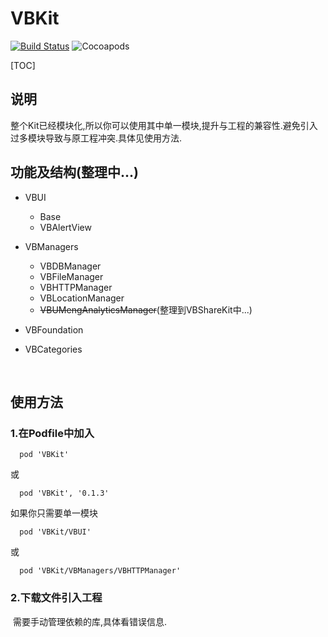 # VBKit

[![Build Status][image-1]][1] ![Cocoapods][image-2]

[1]:	https://travis-ci.org/VisionBao/VBKit

[image-1]:	https://travis-ci.org/VisionBao/VBKit.svg?branch=master
[image-2]:	https://img.shields.io/badge/cocoapods-v0.1.3-blue.svg

[TOC]

## 说明

​	整个Kit已经模块化,所以你可以使用其中单一模块,提升与工程的兼容性.避免引入过多模块导致与原工程冲突.具体见使用方法.

## 功能及结构(整理中...)

- VBUI
  - Base		
  - VBAlertView
- VBManagers
  - VBDBManager
  - VBFileManager
  - VBHTTPManager
  - VBLocationManager
  - ~~VBUMengAnalyticsManager~~(整理到VBShareKit中...)
- VBFoundation


- VBCategories

   ​


## 使用方法

### 1.在Podfile中加入 
```
  pod 'VBKit'
```
或
```
  pod 'VBKit', '0.1.3'
```

如果你只需要单一模块

```
  pod 'VBKit/VBUI'
```

或

```
  pod 'VBKit/VBManagers/VBHTTPManager'
```

### 2.下载文件引入工程

​	需要手动管理依赖的库,具体看错误信息.
